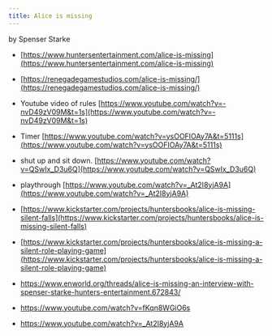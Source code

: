 ```yaml
---
title: Alice is missing
---
```


by Spenser Starke

- [https://www.huntersentertainment.com/alice-is-missing](https://www.huntersentertainment.com/alice-is-missing)
- [https://renegadegamestudios.com/alice-is-missing/](https://renegadegamestudios.com/alice-is-missing/)
- Youtube video of rules [https://www.youtube.com/watch?v=-nvD49zV09M&t=1s](https://www.youtube.com/watch?v=-nvD49zV09M&t=1s)
- Timer  [https://www.youtube.com/watch?v=ysOOFIOAy7A&t=5111s](https://www.youtube.com/watch?v=ysOOFIOAy7A&t=5111s)
- shut up and sit down. [https://www.youtube.com/watch?v=QSwIx_D3u6Q](https://www.youtube.com/watch?v=QSwIx_D3u6Q)
- playthrough [https://www.youtube.com/watch?v=_At2I8yjA9A](https://www.youtube.com/watch?v=_At2I8yjA9A)
- [https://www.kickstarter.com/projects/huntersbooks/alice-is-missing-silent-falls](https://www.kickstarter.com/projects/huntersbooks/alice-is-missing-silent-falls)

- [https://www.kickstarter.com/projects/huntersbooks/alice-is-missing-a-silent-role-playing-game](https://www.kickstarter.com/projects/huntersbooks/alice-is-missing-a-silent-role-playing-game)

- https://www.enworld.org/threads/alice-is-missing-an-interview-with-spenser-starke-hunters-entertainment.672843/

- https://www.youtube.com/watch?v=fKqn8WGiO6s

- https://www.youtube.com/watch?v=_At2I8yjA9A